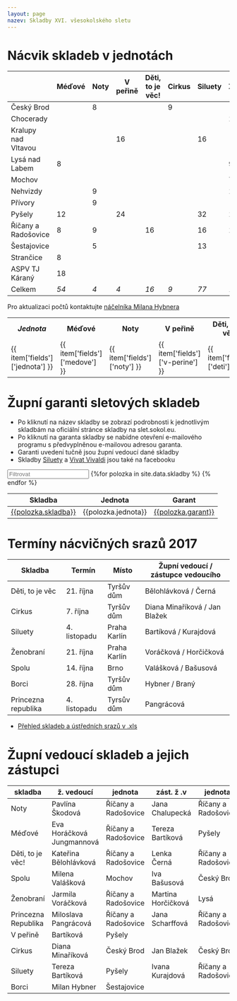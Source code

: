 ```yaml
---
layout: page
nazev: Skladby XVI. všesokolského sletu
---
```


# Nácvik skladeb v jednotách

|                     | Méďové | Noty | V peřině | Děti, to je věc! | Cirkus | Siluety | Ženobraní | Spolu | Borci | Princezna Republika |         |
|---------------------|--------|------|----------|------------------|--------|---------|-----------|-------|-------|---------------------|---------|
| Český Brod          |        | 8    |          |                  | 9      |         |           | 5     | 1     | 9                   | *32*    |
| Chocerady           |        |      |          |                  |        |         | 16        |       |       |                     | *16*    |
| Kralupy nad Vltavou |        |      | 16       |                  |        | 16      |           |       |       |                     | *32*    |
| Lysá nad Labem      | 8      |      |          |                  |        |         | 9         |       |       |                     | *17*    |
| Mochov              |        |      |          |                  |        |         | 7         | 8     |       |                     | *15*    |
| Nehvizdy            |        | 9    |          |                  |        |         | 11        |       |       |                     | *2*     |
| Přívory             |        | 9    |          |                  |        |         |           |       |       | 18                  | *27*    |
| Pyšely              | 12     |      | 24       |                  |        | 32      | 16        |       | 4     |                     | *88*    |
| Říčany a Radošovice | 8      | 9    |          | 16               |        | 16      | 16        |       | 2     | 18                  | *85*    |
| Šestajovice         |        | 5    |          |                  |        | 13      |           |       | 4     |                     | *22*    |
| Strančice           | 8      |      |          |                  |        |         |           |       |       |                     | *8*     |
| ASPV TJ Káraný      | 18     |      |          |                  |        |         |           |       |       |                     | *18*    |
| Celkem              | *54*   | *4*  | *4*      | *16*             | *9*    | *77*    | *75*      | *13*  | *11*  | *45*                | **380** |

Pro aktualizaci počtů kontaktujte [náčelníka Milana Hybnera](mailto:nacelnik@zbarakova.cz)

<table id="app">
  <tr>
    <th><em>Jednota</em></th>
    <th>Méďové</th>
    <th>Noty</th>
    <th>V peřině</th>
    <th>Děti, to je věc</th>
    <th>Cirkus</th>
    <th>Siluety</th>
    <th>Ženobraní</th>
    <th>Spolu</th>
    <th>Borci</th>
    <th>Princezna Republika</th>
    <th><em>Součet</em></th>
  </tr>
  <tr v-for="item in items">
    <td>{{ item['fields']['jednota'] }}</td>
    <td>{{ item['fields']['medove'] }}</td>
    <td>{{ item['fields']['noty'] }}</td>
    <td>{{ item['fields']['v-perine'] }}</td>
    <td>{{ item['fields']['deti'] }}</td>
    <td>{{ item['fields']['cirkus'] }}</td>
    <td>{{ item['fields']['siluety'] }}</td>
    <td>{{ item['fields']['zenobrani'] }}</td>
    <td>{{ item['fields']['spolu'] }}</td>
    <td>{{ item['fields']['borci'] }}</td>
    <td>{{ item['fields']['princezna'] }}</td>
    <td><em>{{ item['fields']['soucet'] }}</em></td>
  </tr>
</table>

<script type="text/javascript" src="https://unpkg.com/vue"></script>
<script type="text/javascript" src="https://cdnjs.cloudflare.com/ajax/libs/axios/0.16.2/axios.min.js"></script>

<script type="text/javascript">
            var app = new Vue({
                el: '#app',
                data: {
                    items: []
                },
                mounted: function(){
                   this.loadItems(); 
                },
                methods: {
                    loadItems: function(){
                        
                        // Init variables
                        var self = this
                        var app_id = "appZB8ijzGUuuwJHP";
                        var app_key = "keyXQwawb2RfnxQSR";
                        this.items = []

axios.get(
                            "https://api.airtable.com/v0/"+app_id+"/Udaje?view=2018%20akce%20pracovni",
                            { 
                                headers: { Authorization: "Bearer "+app_key } 
                            }
                        ).then(function(response){
                            self.items = response.data.records
                        }).catch(function(error){
                            console.log(error)
                        })
                    }
                }
            })
        </script>


# Župní garanti sletových skladeb

* Po kliknutí na název skladby se zobrazí podrobnosti k jednotlivým skladbám na oficiální stránce skladby na slet.sokol.eu.
* Po kliknutí na garanta skladby se nabídne otevření e-mailového programu s předvyplněnou e-mailovou adresou garanta.
* Garanti uvedení tučně jsou župní vedoucí dané skladby
* Skladby [Siluety](https://www.facebook.com/siluety2018/) a [Vivat Vivaldi](https://www.facebook.com/vivatvivaldi/) jsou také na facebooku

<div id="entry-list" class="container mt">
    <div class="row" style="margin-bottom:10px;">
        <input class="search form-control" placeholder="Filtrovat" type="text">
        <table>
            <thead>
                <tr>
                    <th>Skladba</th>
                    <th>Jednota</th>
                    <!--<th>Počet cvičenců</th>-->
                    <th>Garant</th>
                </tr>
            </thead>
            <tbody class="list">
                {%for polozka in site.data.skladby %}
                <tr>
                    <td class="skladba"><a href="http://slet.sokol.eu/sletove-skladby/#{{polozka.url}}">{{polozka.skladba}}</a></td>
                    <td class="jednota">{{polozka.jednota}}</td>
                    <!--<td class="celku">{{polozka.celku}}</td>-->
                    <td class="garant"><a href="mailto:{{polozka.email}}">{{polozka.garant}}</a></td>
                </tr>
                {% endfor %}
            </tbody>
        </table>
    </div>
</div>
<script type="text/javascript">

var options = {
  valueNames: ['skladba', 'jednota', 'celku', 'garant']
};
var entryList = new List('entry-list', options);

</script>


# Termíny nácvičných srazů 2017


|       Skladba       |    Termín    |    Místo     | Župní vedoucí / zástupce vedoucího |
|---------------------|--------------|--------------|------------------------------------|
| Děti, to je věc     | 21. října    | Tyršův dům   | Bělohlávková / Černá               |
| Cirkus              | 7. října     | Tyršův dům   | Diana Minaříková / Jan Blažek      |
| Siluety             | 4. listopadu | Praha Karlín | Bartíková / Kurajdová              |
| Ženobraní           | 21. října    | Praha Karlín | Voráčková / Horčičková             |
| Spolu               | 14. října    | Brno         | Valášková / Bašusová               |
| Borci               | 28. října    | Tyršův dům   | Hybner / Braný                     |
| Princezna republika | 4. listopadu | Tyrsův dům   | Pangrácová                         |

<!--
| Méďové              | 7. října     | Praha Karlín | Horáčková Jungmannová / Bartíková  |
| Noty                | 8. října     | Praha Karlín | Škodová / Chalupecká               |
| V peřině            | 14. října    | Praha Karlín | Bartíková                          |
-->

* [Přehled skladeb a ústředních srazů v .xls](https://drive.google.com/open?id=0B0w6gDorCVUkTmtwcWZTS3RCbU1GQzRTaURLUjBZQWFSd1lB)


# Župní vedoucí skladeb a jejich zástupci

|       skladba       |         ž. vedoucí        |       jednota       |     zást. ž .v     |       jednota       |
|---------------------|---------------------------|---------------------|--------------------|---------------------|
| Noty                | Pavlína Škodová           | Říčany a Radošovice | Jana Chalupecká    | Říčany a Radošovice |
| Méďové              | Eva Horáčková Jungmannová | Říčany a Radošovice | Tereza Bartíková   | Pyšely              |
| Děti, to je věc!    | Kateřina Bělohlávková     | Říčany a Radošovice | Lenka Černá        | Říčany a Radošovice |
| Spolu               | Milena Valášková          | Mochov              | Iva Bašusová       | Český Brod          |
| Ženobraní           | Jarmila Voráčková         | Říčany a Radošovice | Martina Horčičková | Lysá                |
| Princezna Republika | Miloslava Pangrácová      | Říčany a Radošovice | Jana Scharffová    | Říčany a Radošovice |
| V peřině            | Bartíková                 | Pyšely              |                    |                     |
| Cirkus              | Diana Minaříková          | Český Brod          | Jan Blažek         | Český Brod          |
| Siluety             | Tereza Bartíková          | Pyšely              | Ivana Kurajdová    | Říčany a Radošovice |
| Borci               | Milan Hybner              | Šestajovice         |                    |                     |

<!--

# Informace ke skladbám

<a id="borci"></a>

## Borci – úbory

**Polokošile**

|     | obvod hrudi | obvod pasu | délka trika |
|-----|-------------|------------|-------------|
| S   |         100 |         92 |          70 |
| M   |         105 |         95 |          73 |
| L   |         110 |        100 |          76 |
| XL  |         116 |        107 |          79 |
| XXL |         120 |        110 |          81 |
| 3XL |         124 |        115 |          83 |

**Kraťasy**

|     | délka šortek |
|-----|--------------|
| S   |           53 |
| M   |           53 |
| L   |           54 |
| XL  |           54 |
| XXL |           55 |
| 3XL |           58 |

-->